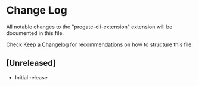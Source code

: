 # Change Log

All notable changes to the "progate-cli-extension" extension will be documented in this file.

Check [Keep a Changelog](http://keepachangelog.com/) for recommendations on how to structure this file.

## [Unreleased]

- Initial release